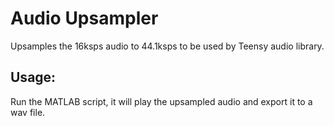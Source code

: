 # Audio Upsampler
Upsamples the 16ksps audio to 44.1ksps to be used by Teensy audio library.

## Usage:
Run the MATLAB script, it will play the upsampled audio and export it to a wav file.
